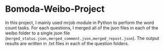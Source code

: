 # Bomoda-Weibo-Project
In this project, I mainly used mrjob module in Python to perform the word count tasks. For each questions, I merged all of the json files in each of the weibo folder to a single json file (`merged_status.json,merged_comment.json,merged_repost.json`). The output results are written in .txt files in each of the question folders.
